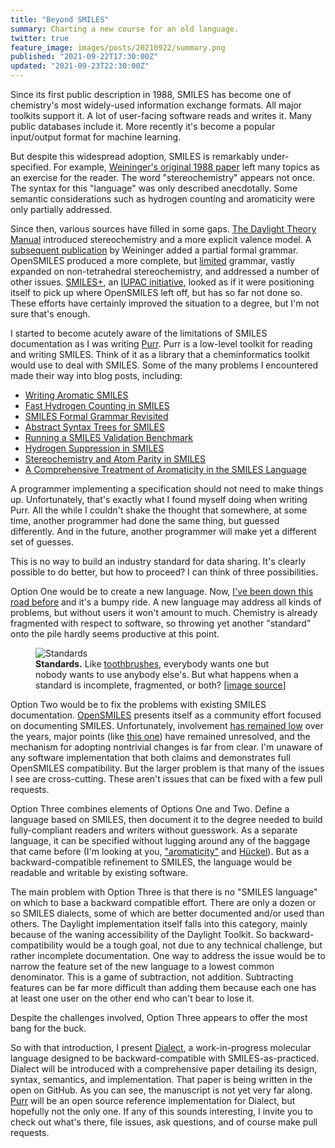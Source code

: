```yaml
---
title: "Beyond SMILES"
summary: Charting a new course for an old language.
twitter: true
feature_image: images/posts/20210922/summary.png
published: "2021-09-22T17:30:00Z"
updated: "2021-09-23T22:30:00Z"
---
```


Since its first public description in 1988, SMILES has become one of chemistry's most widely-used information exchange formats. All major toolkits support it. A lot of user-facing software reads and writes it. Many public databases include it. More recently it's become a popular input/output format for machine learning.

But despite this widespread adoption, SMILES is remarkably under-specified. For example, [Weininger's original 1988 paper](https://dx.doi.org/10.1021/ci00057a005) left many topics as an exercise for the reader. The word "stereochemistry" appears not once. The syntax for this "language" was only described anecdotally. Some semantic considerations such as hydrogen counting and aromaticity were only partially addressed.

Since then, various sources have filled in some gaps. [The Daylight Theory Manual](https://www.daylight.com/dayhtml/doc/theory/) introduced stereochemistry and a more explicit valence model. A [subsequent publication](https://doi.org/10.1002/9783527618279.ch5) by Weininger added a partial formal grammar. OpenSMILES produced a more complete, but [limited](/articles/2020/12/21/smiles-formal-grammar-revisited/) grammar, vastly expanded on non-tetrahedral stereochemistry, and addressed a number of other issues. [SMILES+](https://github.com/IUPAC/IUPAC_SMILES_plus), an [IUPAC initiative](https://iupac.org/projects/project-details/?project_nr=2019-002-2-024), looked as if it were positioning itself to pick up where OpenSMILES left off, but has so far not done so. These efforts have certainly improved the situation to a degree, but I'm not sure that's enough.

I started to become acutely aware of the limitations of SMILES documentation as I was writing [Purr](https://crates.io/crates/purr). Purr is a low-level toolkit for reading and writing SMILES. Think of it as a library that a cheminformatics toolkit would use to deal with SMILES. Some of the many problems I encountered made their way into blog posts, including:

- [Writing Aromatic SMILES](/articles/2021/06/30/writing-aromatic-smiles/)
- [Fast Hydrogen Counting in SMILES](/articles/2021/02/10/fast-hydrogen-counting-hydrogens-in-smiles/)
- [SMILES Formal Grammar Revisited](/articles/2020/12/21/smiles-formal-grammar-revisited/)
- [Abstract Syntax Trees for SMILES](/articles/2020/12/14/an-abstract-syntatx-tree-for-smiles/)
- [Running a SMILES Validation Benchmark](/articles/2020/10/05/running-a-smiles-validation-benchmark/)
- [Hydrogen Suppression in SMILES](/articles/2020/06/08/hydrogen-suppression-in-smiles/)
- [Stereochemistry and Atom Parity in SMILES](/articles/2020/05/04/stereochemistry-and-atom-parity-in-smiles/)
- [A Comprehensive Treatment of Aromaticity in the SMILES Language](/articles/2020/02/10/a-comprehensive-treatment-of-aromaticity-in-the-smiles-language/)

A programmer implementing a specification should not need to make things up. Unfortunately, that's exactly what I found myself doing when writing Purr. All the while I couldn't shake the thought that somewhere, at some time, another programmer had done the same thing, but guessed differently. And in the future, another programmer will make yet a different set of guesses.

This is no way to build an industry standard for data sharing. It's clearly possible to do better, but how to proceed? I can think of three possibilities.

Option One would be to create a new language. Now, [I've been down this road before](/articles/2009/03/19/a-comprehensive-guide-flexmol-a-modern-language-for-chemical-representation-part-1-outlining-the-problem/) and it's a bumpy ride. A new language may address all kinds of problems, but without users it won't amount to much. Chemistry is already fragmented with respect to software, so throwing yet another "standard" onto the pile hardly seems productive at this point.

<figure>
  <img alt="Standards" src="https://imgs.xkcd.com/comics/standards.png">
  <figcaption>
    <strong>Standards.</strong> Like <a href="https://dawnchorusgroup.com/2021/02/17/a-useless-history-of-the-frameworks-are-like-toothbrushes-quote/">toothbrushes</a>, everybody wants one but nobody wants to use anybody else's. But what happens when a standard is incomplete, fragmented, or both? [<a href="https://xkcd.com/927/">image source</a>]
  </figcaption>
</figure>

Option Two would be to fix the problems with existing SMILES documentation. [OpenSMILES](http://opensmiles.org) presents itself as a community effort focused on documenting SMILES. Unfortunately, involvement [has remained low](https://github.com/opensmiles/OpenSMILES/commits/master) over the years, major points (like [this one](http://opensmiles.org/opensmiles.html#_extended_hueckel_8217_s_rule)) have remained unresolved, and the mechanism for adopting nontrivial changes is far from clear. I'm unaware of any software implementation that both claims and demonstrates full OpenSMILES compatibility. But the larger problem is that many of the issues I see are cross-cutting. These aren't issues that can be fixed with a few pull requests.

Option Three combines elements of Options One and Two. Define a language based on SMILES, then document it to the degree needed to build fully-compliant readers and writers without guesswork. As a separate language, it can be specified without lugging around any of the baggage that came before (I'm looking at you, ["aromaticity"](/articles/2007/11/28/smiles-and-aromaticity-broken/) and [Hückel](/articles/2021/07/14/the-trouble-with-huckel/)). But as a backward-compatible refinement to SMILES, the language would be readable and writable by existing software.

The main problem with Option Three is that there is no "SMILES language" on which to base a backward compatible effort. There are only a dozen or so SMILES dialects, some of which are better documented and/or used than others. The Daylight implementation itself falls into this category, mainly because of the waning accessibility of the Daylight Toolkit. So backward-compatibility would be a tough goal, not due to any technical challenge, but rather incomplete documentation. One way to address the issue would be to narrow the feature set of the new language to a lowest common denominator. This is a game of subtraction, not addition. Subtracting features can be far more difficult than adding them because each one has at least one user on the other end who can't bear to lose it.

Despite the challenges involved, Option Three appears to offer the most bang for the buck.

So with that introduction, I present [Dialect](https://github.com/rapodaca/dialect), a work-in-progress molecular language designed to be backward-compatible with SMILES-as-practiced. Dialect will be introduced with a comprehensive paper detailing its design, syntax, semantics, and implementation. That paper is being written in the open on GitHub. As you can see, the manuscript is not yet very far along. [Purr](https://crates.io/crates/purr) will be an open source reference implementation for Dialect, but hopefully not the only one. If any of this sounds interesting, I invite you to check out what's there, file issues, ask questions, and of course make pull requests.
